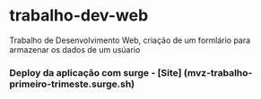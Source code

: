 # trabalho-dev-web

Trabalho de Desenvolvimento Web, criação de um formlário para armazenar os dados de um usúario


### Deploy da aplicação com surge - [Site] (mvz-trabalho-primeiro-trimeste.surge.sh)
